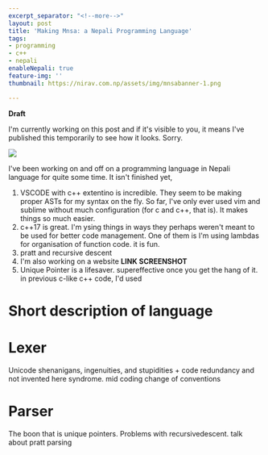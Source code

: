 ```yaml
---
excerpt_separator: "<!--more-->"
layout: post
title: 'Making Mnsa: a Nepali Programming Language'
tags:
- programming
- c++
- nepali
enableNepali: true
feature-img: ''
thumbnail: https://nirav.com.np/assets/img/mnsabanner-1.png

---
```

**Draft**

I'm currently working on this post and if it's visible to you, it means I've published this temporarily to see how it looks. Sorry.

<!--more-->

![](https://nirav.com.np/assets/img/mnsabanner.png)

I've been working on and off on a programming language in Nepali language for quite some time. It isn't finished yet,

1. VSCODE with c++ extentino is incredible. They seem to be making proper ASTs for my syntax on the fly. So far, I've only ever used vim and sublime without much configuration (for c and c++, that is). It makes things so much easier.
2. c++17 is great. I'm ysing things in ways they perhaps weren't meant to be used for better code management. One of them is I'm using lambdas for organisation of function code. it is fun.
3. pratt and recursive descent
4. I'm also working on a website **LINK SCREENSHOT**
5. Unique Pointer is a lifesaver. supereffective once you get the hang of it. in previous c-like c++ code, I'd used

# Short description of language

# Lexer

Unicode shenanigans, ingenuities, and stupidities + code redundancy and not invented here syndrome. mid coding change of conventions

# Parser

The boon that is unique pointers. Problems with recursivedescent. talk about pratt parsing